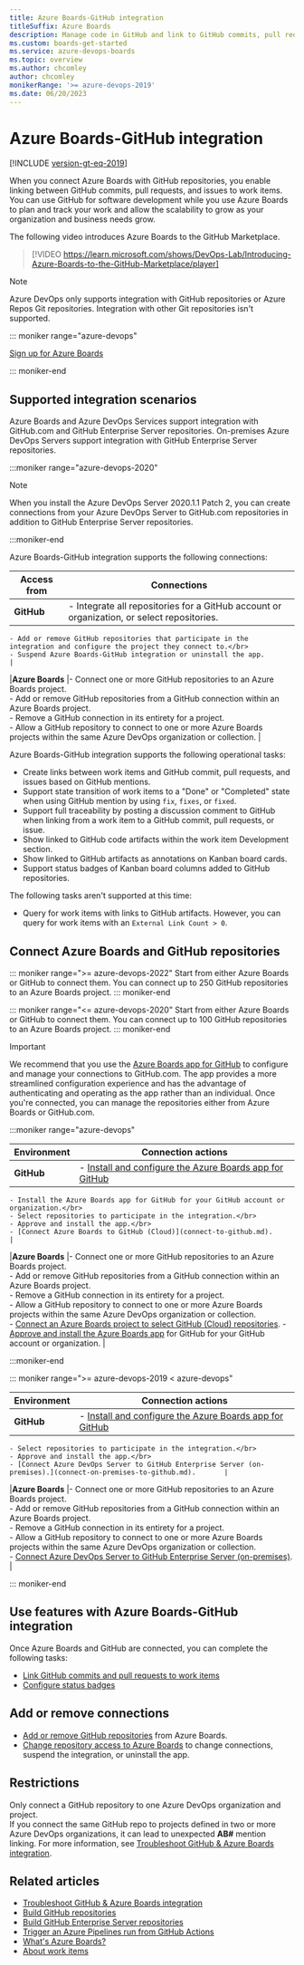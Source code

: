 ```yaml
---
title: Azure Boards-GitHub integration 
titleSuffix: Azure Boards
description: Manage code in GitHub and link to GitHub commits, pull requests, and issues in Azure Boards
ms.custom: boards-get-started 
ms.service: azure-devops-boards
ms.topic: overview
ms.author: chcomley
author: chcomley
monikerRange: '>= azure-devops-2019'
ms.date: 06/20/2023
---
```



# Azure Boards-GitHub integration 

[!INCLUDE [version-gt-eq-2019](../../includes/version-gt-eq-2019.md)]

When you connect Azure Boards with GitHub repositories, you enable linking between GitHub commits, pull requests, and issues to work items. You can use GitHub for software development while you use Azure Boards to plan and track your work and allow the scalability to grow as your organization and business needs grow.

The following video introduces Azure Boards to the GitHub Marketplace.

> [!VIDEO https://learn.microsoft.com/shows/DevOps-Lab/Introducing-Azure-Boards-to-the-GitHub-Marketplace/player]

> [!NOTE]   
> Azure DevOps only supports integration with GitHub repositories or Azure Repos Git repositories. Integration with other Git repositories isn't supported.  

::: moniker range="azure-devops"

 [Sign up for Azure Boards](../get-started/sign-up-invite-teammates.md)

::: moniker-end

## Supported integration scenarios 

Azure Boards and Azure DevOps Services support integration with GitHub.com and GitHub Enterprise Server repositories. On-premises Azure DevOps Servers support integration with GitHub Enterprise Server repositories. 

:::moniker range="azure-devops-2020"

> [!NOTE]   
> When you install the Azure DevOps Server 2020.1.1 Patch 2, you can create connections from your Azure DevOps Server to GitHub.com repositories in addition to GitHub Enterprise Server repositories.

:::moniker-end

Azure Boards-GitHub integration supports the following connections:  

| Access from  |Connections   |
|--------------|--------------|
|**GitHub**   | - Integrate all repositories for a GitHub account or organization, or select repositories.</br> 
	- Add or remove GitHub repositories that participate in the integration and configure the project they connect to.</br> 
	- Suspend Azure Boards-GitHub integration or uninstall the app.        |
|**Azure Boards**   |- Connect one or more GitHub repositories to an Azure Boards project.</br>
	- Add or remove GitHub repositories from a GitHub connection within an Azure Boards project.</br> 
	- Remove a GitHub connection in its entirety for a project.</br>
	- Allow a GitHub repository to connect to one or more Azure Boards projects within the same Azure DevOps organization or collection.         |


Azure Boards-GitHub integration supports the following operational tasks:  

- Create links between work items and GitHub commit, pull requests, and issues based on GitHub mentions. 
- Support state transition of work items to a "Done" or "Completed" state when using GitHub mention by using `fix`, `fixes`, or `fixed`. 
- Support full traceability by posting a discussion comment to GitHub when linking from a work item to a GitHub commit, pull requests, or issue. 
- Show linked to GitHub code artifacts within the work item Development section.
- Show linked to GitHub artifacts as annotations on Kanban board cards. 
- Support status badges of Kanban board columns added to GitHub repositories.

The following tasks aren't supported at this time: 
- Query for work items with links to GitHub artifacts. However, you can query for work items with an `External Link Count > 0`. 

## Connect Azure Boards and GitHub repositories 

::: moniker range=">= azure-devops-2022"
Start from either Azure Boards or GitHub to connect them. You can connect up to 250 GitHub repositories to an Azure Boards project. 
::: moniker-end 

::: moniker range="<= azure-devops-2020"
Start from either Azure Boards or GitHub to connect them. You can connect up to 100 GitHub repositories to an Azure Boards project. 
::: moniker-end 

> [!IMPORTANT]   
> We recommend that you use the [Azure Boards app for GitHub](install-github-app.md) to configure and manage your connections to GitHub.com. The app provides a more streamlined configuration experience and has the advantage of authenticating and operating as the app rather than an individual. Once you're connected, you can manage the repositories either from Azure Boards or GitHub.com. 

:::moniker range="azure-devops"

| **Environment**  |**Connection actions** |
|--------------|--------------|
|**GitHub**   | - [Install and configure the Azure Boards app for GitHub](install-github-app.md)</br>  
	- Install the Azure Boards app for GitHub for your GitHub account or organization.</br>
	- Select repositories to participate in the integration.</br>
	- Approve and install the app.</br>
	- [Connect Azure Boards to GitHub (Cloud)](connect-to-github.md).        |
|**Azure Boards**   |- Connect one or more GitHub repositories to an Azure Boards project.</br>
	- Add or remove GitHub repositories from a GitHub connection within an Azure Boards project.</br> 
	- Remove a GitHub connection in its entirety for a project.</br>
	- Allow a GitHub repository to connect to one or more Azure Boards projects within the same Azure DevOps organization or collection. </br>
	- [Connect an Azure Boards project to select GitHub (Cloud) repositories](connect-to-github.md).
	- [Approve and install the Azure Boards app](connect-to-github.md) for GitHub for your GitHub account or organization.        |

:::moniker-end

::: moniker range=">= azure-devops-2019 < azure-devops"

| **Environment** |**Connection actions**   |
|--------------|--------------|
|**GitHub**   | - [Install and configure the Azure Boards app for GitHub](install-github-app.md)</br>  
	- Select repositories to participate in the integration.</br>
	- Approve and install the app.</br> 
	- [Connect Azure DevOps Server to GitHub Enterprise Server (on-premises).](connect-on-premises-to-github.md).       |
|**Azure Boards**   |- Connect one or more GitHub repositories to an Azure Boards project.</br>
	- Add or remove GitHub repositories from a GitHub connection within an Azure Boards project.</br> 
	- Remove a GitHub connection in its entirety for a project.</br>
	- Allow a GitHub repository to connect to one or more Azure Boards projects within the same Azure DevOps organization or collection.</br>
	- [Connect Azure DevOps Server to GitHub Enterprise Server (on-premises)](connect-on-premises-to-github.md).          |

::: moniker-end

## Use features with Azure Boards-GitHub integration

Once Azure Boards and GitHub are connected, you can complete the following tasks: 
- [Link GitHub commits and pull requests to work items](link-to-from-github.md)
- [Configure status badges](configure-status-badges.md)
 
## Add or remove connections 
 
- [Add or remove GitHub repositories](add-remove-repositories.md) from Azure Boards.  
- [Change repository access to Azure Boards](change-azure-boards-app-github-repository-access.md) to change connections, suspend the integration, or uninstall the app.  

## Restrictions 

Only connect a GitHub repository to one Azure DevOps organization and project.  
If you connect the same GitHub repo to projects defined in two or more Azure DevOps organizations, it can lead to unexpected **AB#** mention linking. For more information, see [Troubleshoot GitHub & Azure Boards integration](troubleshoot-github-connection.md#integrate-repo-to-several-organizations). 
  
## Related articles

- [Troubleshoot GitHub & Azure Boards integration](troubleshoot-github-connection.md)
- [Build GitHub repositories](../../pipelines/repos/github.md) 
- [Build GitHub Enterprise Server repositories](../../pipelines/repos/github-enterprise.md)
- [Trigger an Azure Pipelines run from GitHub Actions](../../pipelines/ecosystems/github-actions.md)  
- [What's Azure Boards?](../../boards/get-started/what-is-azure-boards.md)
- [About work items](../work-items/about-work-items.md)  
 
